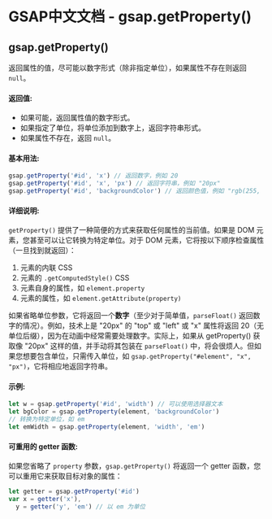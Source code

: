 # GSAP中文文档 - gsap.getProperty()

## gsap.getProperty()

返回属性的值，尽可能以数字形式（除非指定单位），如果属性不存在则返回 `null`。

#### 返回值:

- 如果可能，返回属性值的数字形式。
- 如果指定了单位，将单位添加到数字上，返回字符串形式。
- 如果属性不存在，返回 `null`。

#### 基本用法:

```javascript
gsap.getProperty('#id', 'x') // 返回数字，例如 20
gsap.getProperty('#id', 'x', 'px') // 返回字符串，例如 "20px"
gsap.getProperty('#id', 'backgroundColor') // 返回颜色值，例如 "rgb(255, 128, 0)"
```

#### 详细说明:

`getProperty()` 提供了一种简便的方式来获取任何属性的当前值。如果是 DOM 元素，您甚至可以让它转换为特定单位。对于 DOM 元素，它将按以下顺序检查属性（一旦找到就返回）：

1. 元素的内联 CSS
2. 元素的 `.getComputedStyle()` CSS
3. 元素自身的属性，如 `element.property`
4. 元素的属性，如 `element.getAttribute(property)`

如果省略单位参数，它将返回一个**数字**（至少对于简单值，`parseFloat()` 返回数字的情况）。例如，技术上是 "20px" 的 "top" 或 "left" 或 "x" 属性将返回 20（无单位后缀），因为在动画中经常需要处理数字。实际上，如果从 getProperty() 获取像 "20px" 这样的值，并手动将其包装在 `parseFloat()` 中，将会很烦人。但如果您想要包含单位，只需传入单位，如 `gsap.getProperty("#element", "x", "px")`，它将相应地返回字符串。

#### 示例:

```javascript
let w = gsap.getProperty('#id', 'width') // 可以使用选择器文本
let bgColor = gsap.getProperty(element, 'backgroundColor')
// 转换为特定单位，如 em
let emWidth = gsap.getProperty(element, 'width', 'em')
```

#### 可重用的 getter 函数:

如果您省略了 `property` 参数，`gsap.getProperty()` 将返回一个 getter 函数，您可以重用它来获取目标对象的属性：

```javascript
let getter = gsap.getProperty('#id')
var x = getter('x'),
  y = getter('y', 'em') // 以 em 为单位
```
